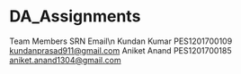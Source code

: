 # DA_Assignments
Team Members    SRN               Email\n
Kundan Kumar    PES1201700109     kundanprasad911@gmail.com
Aniket Anand    PES1201700185     aniket.anand1304@gmail.com
